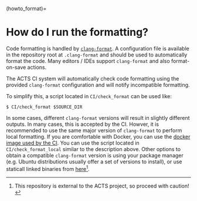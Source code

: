 (howto_format)=

# How do I run the formatting?

Code formatting is handled by
[`clang-format`](https://clang.llvm.org/docs/ClangFormat.html). A configuration
file is available in the repository root at `.clang-format` and should be used
to automatically format the code. Many editors / IDEs support `clang-format`
and also format-on-save actions.

The ACTS CI system will automatically check code formatting using the provided
`clang-format` configuration and will notify incompatible formatting.

To simplify this, a script located in `CI/check_format` can be used like:

```console
$ CI/check_format $SOURCE_DIR
```

In some cases, different `clang-format` versions will result in slightly
different outputs. In many cases, this is accepted by the CI. Howver, it is
recommended to use the same major version of `clang-format` to perform local
formatting. If you are comfortable with Docker, you can use the [docker image
used by the
CI](https://github.com/acts-project/machines/blob/master/format10/Dockerfile).
You can use the script located in `CI/check_format_local` similar to the
description above.  Other options to obtain a compatible `clang-format` version
is using your package manager (e.g. Ubuntu distributions usually offer a set of
versions to install), or use staticall linked binaries from
[here](https://github.com/muttleyxd/clang-tools-static-binaries)[^1].


[^1]: This repository is external to the ACTS project, so proceed with caution!
